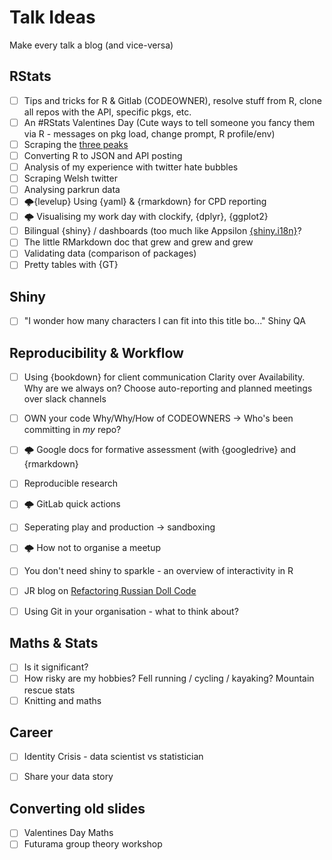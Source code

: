 # Talk Ideas

Make every talk a blog (and vice-versa)

## RStats
- [ ] Tips and tricks for R & Gitlab (CODEOWNER), resolve stuff from R, clone all repos with the API, specific pkgs, etc.
- [ ] An #RStats Valentines Day (Cute ways to tell someone you fancy them via R - messages on pkg load, change prompt, R profile/env)
- [ ] Scraping the [three peaks](https://alpacahelly.blogspot.com/2016/03/scraping-3-peaks-codewhite-space-pre.html)
- [ ] Converting R to JSON and API posting
- [ ] Analysis of my experience with twitter hate bubbles
- [ ] Scraping Welsh twitter 
- [ ] Analysing parkrun data
- [ ] 🌩️{levelup} Using {yaml} & {rmarkdown} for CPD reporting 
- [ ] 🌩️ Visualising my work day with clockify, {dplyr}, {ggplot2}
- [ ] Bilingual {shiny} / dashboards (too much like Appsilon [{shiny.i18n}](https://appsilon.com/rapid-internationalization-of-shiny-apps-shiny-i18n-version-0-2/)?
- [ ] The little RMarkdown doc that grew and grew and grew
- [ ] Validating data (comparison of packages)
- [ ] Pretty tables with {GT}

## Shiny

- [ ] "I wonder how many characters I can fit into this title bo..." Shiny QA

## Reproducibility & Workflow

- [ ] Using {bookdown} for client communication Clarity over Availability. Why are we always on? Choose auto-reporting and planned meetings over slack channels
- [ ] OWN your code  Why/Why/How of CODEOWNERS -> Who's been committing in _my_ repo?
- [ ] 🌩️ Google docs for formative assessment (with {googledrive} and {rmarkdown}
- [ ] Reproducible research
- [ ] 🌩️ GitLab quick actions
- [ ] Seperating play and production -> sandboxing
- [ ] 🌩️ How not to organise a meetup
- [ ] You don't need shiny to sparkle - an overview of interactivity in R
- [ ] JR blog on [Refactoring Russian Doll Code](https://www.jumpingrivers.com/blog/refactoring-russian-doll-code/)
- [ ] Using Git in your organisation - what to think about?


## Maths & Stats

- [ ] Is it significant?
- [ ] How risky are my hobbies? Fell running / cycling / kayaking? Mountain rescue stats
- [ ] Knitting and maths

## Career

- [ ] Identity Crisis - data scientist vs statistician
- [ ] Share your data story


## Converting old slides
- [ ] Valentines Day Maths
- [ ] Futurama group theory workshop
